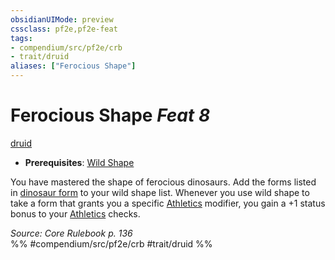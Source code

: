 ```yaml
---
obsidianUIMode: preview
cssclass: pf2e,pf2e-feat
tags:
- compendium/src/pf2e/crb
- trait/druid
aliases: ["Ferocious Shape"]
---
```

# Ferocious Shape  *Feat 8*  
[druid](Reference/Rules/Traits/druid.md "Druid Class Trait")  

- **Prerequisites**: [Wild Shape](Reference/Compendium/Feats/wild-shape.md)

You have mastered the shape of ferocious dinosaurs. Add the forms listed in [dinosaur form](dinosaur-form.md) to your wild shape list. Whenever you use wild shape to take a form that grants you a specific [Athletics](skills.md#Athletics) modifier, you gain a +1 status bonus to your [Athletics](skills.md#Athletics) checks.

*Source: Core Rulebook p. 136*  
%% #compendium/src/pf2e/crb #trait/druid %%